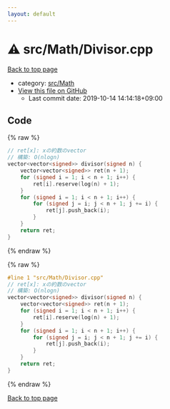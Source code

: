 ```yaml
---
layout: default
---
```


<!-- mathjax config similar to math.stackexchange -->
<script type="text/javascript" async
  src="https://cdnjs.cloudflare.com/ajax/libs/mathjax/2.7.5/MathJax.js?config=TeX-MML-AM_CHTML">
</script>
<script type="text/x-mathjax-config">
  MathJax.Hub.Config({
    TeX: { equationNumbers: { autoNumber: "AMS" }},
    tex2jax: {
      inlineMath: [ ['$','$'] ],
      processEscapes: true
    },
    "HTML-CSS": { matchFontHeight: false },
    displayAlign: "left",
    displayIndent: "2em"
  });
</script>

<script type="text/javascript" src="https://cdnjs.cloudflare.com/ajax/libs/jquery/3.4.1/jquery.min.js"></script>
<script src="https://cdn.jsdelivr.net/npm/jquery-balloon-js@1.1.2/jquery.balloon.min.js" integrity="sha256-ZEYs9VrgAeNuPvs15E39OsyOJaIkXEEt10fzxJ20+2I=" crossorigin="anonymous"></script>
<script type="text/javascript" src="../../../assets/js/copy-button.js"></script>
<link rel="stylesheet" href="../../../assets/css/copy-button.css" />


# :warning: src/Math/Divisor.cpp

<a href="../../../index.html">Back to top page</a>

* category: <a href="../../../index.html#64f6d80a21cfb0c7e1026d02dde4f7fa">src/Math</a>
* <a href="{{ site.github.repository_url }}/blob/master/src/Math/Divisor.cpp">View this file on GitHub</a>
    - Last commit date: 2019-10-14 14:14:18+09:00




## Code

<a id="unbundled"></a>
{% raw %}
```cpp
// ret[x]: xの約数のvector
// 構築: O(nlogn)
vector<vector<signed>> divisor(signed n) {
    vector<vector<signed>> ret(n + 1);
    for (signed i = 1; i < n + 1; i++) {
        ret[i].reserve(log(n) + 1);
    }
    for (signed i = 1; i < n + 1; i++) {
        for (signed j = i; j < n + 1; j += i) {
            ret[j].push_back(i);
        }
    }
    return ret;
}

```
{% endraw %}

<a id="bundled"></a>
{% raw %}
```cpp
#line 1 "src/Math/Divisor.cpp"
// ret[x]: xの約数のvector
// 構築: O(nlogn)
vector<vector<signed>> divisor(signed n) {
    vector<vector<signed>> ret(n + 1);
    for (signed i = 1; i < n + 1; i++) {
        ret[i].reserve(log(n) + 1);
    }
    for (signed i = 1; i < n + 1; i++) {
        for (signed j = i; j < n + 1; j += i) {
            ret[j].push_back(i);
        }
    }
    return ret;
}

```
{% endraw %}

<a href="../../../index.html">Back to top page</a>

